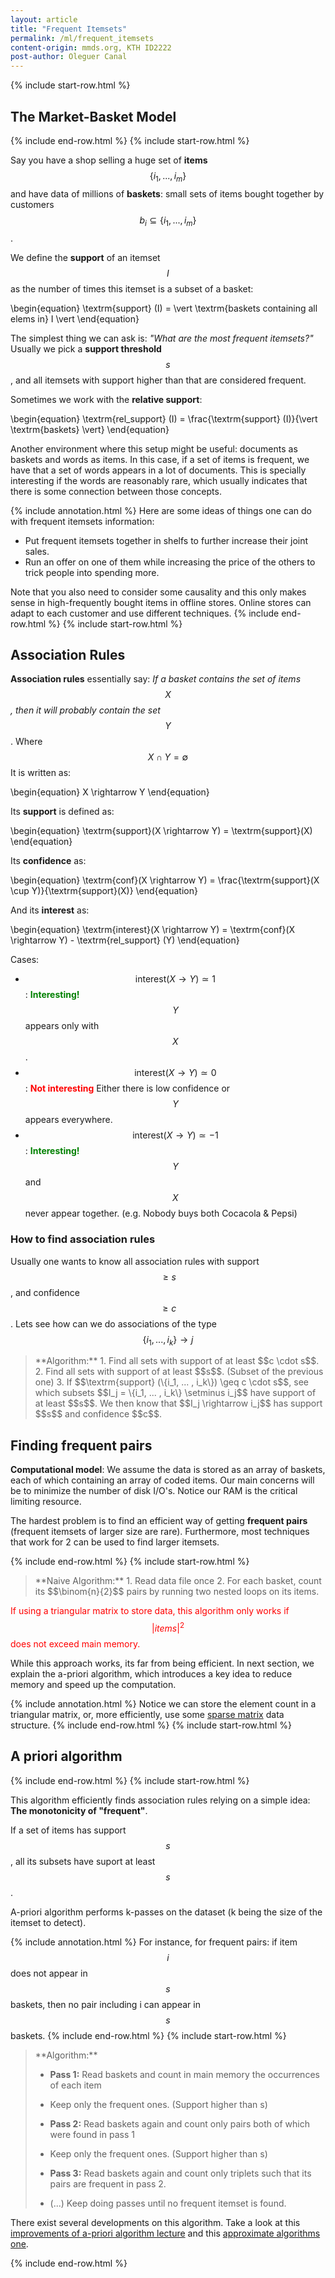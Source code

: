 ```yaml
---
layout: article
title: "Frequent Itemsets"
permalink: /ml/frequent_itemsets
content-origin: mmds.org, KTH ID2222
post-author: Oleguer Canal
---
```

<!--
Disclaimer and authorship:
This article is provided for free only for your personal informational and entertainment purposes. No commercial use of it is allowed.

Please note there might be mistakes. We would be grateful to receive (constructive) criticism if you spot any. You can reach us at: ai.campus.ai@gmail.com or directly open an issue on our github repo: https://github.com/CampusAI/CampusAI.github.io

If considering to use the text please cite the original author/s of the lecture/paper.
Furthermore, please acknowledge our work by adding a link to our website: https://campusai.github.io/ and citing our names: Oleguer Canal and Federico Taschin.
-->
{% include start-row.html %}

## The Market-Basket Model

{% include end-row.html %}
{% include start-row.html %}

Say you have a shop selling a huge set of **items** $$\{i_1, ..., i_m \}$$ and have data of millions of **baskets**: small sets of items bought together by customers $$b_i \subseteq \{i_1, ..., i_m \}$$.

<!-- 
{% include annotation.html %}
For instance a basket of 2 items which are frequently bought together are soda and chips.
{% include end-row.html %}
{% include start-row.html %}
-->
We define the **support** of an itemset $$I$$ as the number of times this itemset is a subset of a basket:

\begin{equation}
\textrm{support} (I) = \vert \textrm{baskets containing all elems in} I \vert
\end{equation}

The simplest thing we can ask is: _"What are the most frequent itemsets?"_
Usually we pick a **support threshold** $$s$$, and all itemsets with support higher than that are considered frequent.

Sometimes we work with the **relative support**:

\begin{equation}
\textrm{rel_support} (I) = \frac{\textrm{support} (I)}{\vert \textrm{baskets} \vert}
\end{equation}

Another environment where this setup might be useful: documents as baskets and words as items.
In this case, if a set of items is frequent, we have that a set of words appears in a lot of documents.
This is specially interesting if the words are reasonably rare, which usually indicates that there is some connection between those concepts.

{% include annotation.html %}
Here are some ideas of things one can do with frequent itemsets information:
- Put frequent itemsets together in shelfs to further increase their joint sales.
- Run an offer on one of them while increasing the price of the others to trick people into spending more.

Note that you also need to consider some causality and this only makes sense in high-frequently bought items in offline stores.
Online stores can adapt to each customer and use different techniques.
{% include end-row.html %}
{% include start-row.html %}

## Association Rules

**Association rules** essentially say:
_If a basket contains the set of items $$X$$, then it will probably contain the set $$Y$$_.
Where $$X \cap Y = \emptyset$$
It is written as:

\begin{equation}
X \rightarrow Y
\end{equation}

Its **support** is defined as:

\begin{equation}
\textrm{support}(X \rightarrow Y) = \textrm{support}(X)
\end{equation}

Its **confidence** as:

\begin{equation}
\textrm{conf}(X \rightarrow Y) = \frac{\textrm{support}(X \cup Y)}{\textrm{support}(X)}
\end{equation}

And its **interest** as:

\begin{equation}
\textrm{interest}(X \rightarrow Y) = \textrm{conf}(X \rightarrow Y) - \textrm{rel_support} (Y)
\end{equation}

Cases:
- $$\textrm{interest}(X \rightarrow Y) \simeq 1$$: <span style="color:green">**Interesting!**</span> $$Y$$ appears only with $$X$$.
- $$\textrm{interest}(X \rightarrow Y) \simeq 0$$: <span style="color:red">**Not interesting**</span> Either there is low confidence or $$Y$$ appears everywhere.
- $$\textrm{interest}(X \rightarrow Y) \simeq -1$$:  <span style="color:green">**Interesting!**</span> $$Y$$ and $$X$$ never appear together. (e.g. Nobody buys both Cocacola & Pepsi)

### How to find association rules

Usually one wants to know all association rules with support $$\geq s$$, and confidence $$\geq c$$.
Lets see how can we do associations of the type $$\{i_1, ..., i_k\} \rightarrow j$$

<blockquote markdown="1">
**Algorithm:**
1. Find all sets with support of at least $$c \cdot s$$.
2. Find all sets with support of at least $$s$$. (Subset of the previous one)
3. If $$\textrm{support} (\{i_1, ... , i_k\}) \geq c \cdot s$$, see which subsets $$I_j = \{i_1, ... , i_k\} \setminus i_j$$ have support of at least $$s$$. We then know that $$I_j \rightarrow i_j$$ has support $$s$$ and confidence $$c$$.
</blockquote>

## Finding frequent pairs

**Computational model**: We assume the data is stored as an array of baskets, each of which containing an array of coded items.
Our main concerns will be to minimize the number of disk I/O's.
Notice our RAM is the critical limiting resource.

The hardest problem is to find an efficient way of getting **frequent pairs** (frequent itemsets of larger size are rare).
Furthermore, most techniques that work for 2 can be used to find larger itemsets.

{% include end-row.html %}
{% include start-row.html %}

<blockquote markdown="1">
**Naive Algorithm:**
1. Read data file once
2. For each basket, count its $$\binom{n}{2}$$ pairs by running two nested loops on its items.
</blockquote>

<span style="color:red">If using a triangular matrix to store data, this algorithm only works if $$\vert items \vert^2$$ does not exceed main memory.</span> 

While this approach works, its far from being efficient.
In next section, we explain the a-priori algorithm, which introduces a key idea to reduce memory and speed up the computation.

{% include annotation.html %}
Notice we can store the element count in a triangular matrix, or, more efficiently, use some [sparse matrix](https://en.wikipedia.org/wiki/Sparse_matrix) data structure.
{% include end-row.html %}
{% include start-row.html %}


## A priori algorithm

{% include end-row.html %}
{% include start-row.html %}

This algorithm efficiently finds association rules relying on a simple idea:
**The monotonicity of "frequent"**.
<!-- An itemset cannot be frequent unless all its subsets are frequent. -->
If a set of items has support $$s$$, all its subsets have suport at least $$s$$.

A-priori algorithm performs k-passes on the dataset (k being the size of the itemset to detect).

{% include annotation.html %}
For instance, for frequent pairs: if item $$i$$ does not appear in $$s$$ baskets, then no pair including i can appear in $$s$$ baskets.
{% include end-row.html %}
{% include start-row.html %}

<blockquote markdown="1">
**Algorithm:**

- **Pass 1:** Read baskets and count in main memory the occurrences of each item
- Keep only the frequent ones. (Support higher than s)

- **Pass 2:** Read baskets again and count only pairs both of which were found in pass 1
- Keep only the frequent ones. (Support higher than s)

- **Pass 3:** Read baskets again and count only triplets such that its pairs are frequent in pass 2.

- (...) Keep doing passes until no frequent itemset is found.
</blockquote>

There exist several developments on this algorithm.
Take a look at this [improvements of a-priori algorithm lecture](https://www.youtube.com/watch?v=AGAkNiQnbjY&ab_channel=MiningMassiveDatasets) and this [approximate algorithms one](https://www.youtube.com/watch?v=b-guME_xZiw&ab_channel=MiningMassiveDatasets).

{% include end-row.html %}